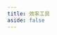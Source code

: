 ```yaml
---
title: 效率工具
aside: false
---
```


<script setup>
import Banner from "@/components/Banner.vue";
import LinkList from "@/components/List/LinkList.vue";
// import toolsData from "@/assets/toolsData.mjs";
</script>

<Banner
  type="page"
  title="效率工具"
  desc="开发生产力"
  footer="你有这么高速运转的机械进入中国，就看看下面的内容"
  image="https://pic.efefee.cn/uploads/2024/02/27/65dd94d73650f.webp"
/>

<!-- 工具数据 -->
<!-- <LinkList :listData="toolsData" :showCount="false" /> -->
